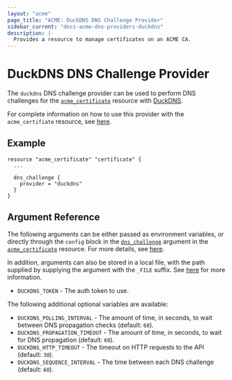 ```yaml
---
layout: "acme"
page_title: "ACME: DuckDNS DNS Challenge Provider"
sidebar_current: "docs-acme-dns-providers-duckdns"
description: |-
  Provides a resource to manage certificates on an ACME CA.
---
```


# DuckDNS DNS Challenge Provider

The `duckdns` DNS challenge provider can be used to perform DNS challenges for
the [`acme_certificate`][resource-acme-certificate] resource with
[DuckDNS][provider-service-page].

[resource-acme-certificate]: /docs/providers/acme/r/certificate.html
[provider-service-page]: http://www.duckdns.org/

For complete information on how to use this provider with the `acme_certifiate`
resource, see [here][resource-acme-certificate-dns-challenges].

[resource-acme-certificate-dns-challenges]: /docs/providers/acme/r/certificate.html#using-dns-challenges

## Example

```hcl
resource "acme_certificate" "certificate" {
  ...

  dns_challenge {
    provider = "duckdns"
  }
}
```

## Argument Reference

The following arguments can be either passed as environment variables, or
directly through the `config` block in the
[`dns_challenge`][resource-acme-certificate-dns-challenge-arg] argument in the
[`acme_certificate`][resource-acme-certificate] resource. For more details, see
[here][resource-acme-certificate-dns-challenges].

[resource-acme-certificate-dns-challenge-arg]: /docs/providers/acme/r/certificate.html#dns_challenge

In addition, arguments can also be stored in a local file, with the path
supplied by supplying the argument with the `_FILE` suffix. See
[here][acme-certificate-file-arg-example] for more information.

[acme-certificate-file-arg-example]: /docs/providers/acme/r/certificate.html#using-variable-files-for-provider-arguments

* `DUCKDNS_TOKEN` - The auth token to use.

The following additional optional variables are available:

* `DUCKDNS_POLLING_INTERVAL` - The amount of time, in seconds, to wait between
  DNS propagation checks (default: `60`).
* `DUCKDNS_PROPAGATION_TIMEOUT` - The amount of time, in seconds, to wait for DNS
  propagation (default: `60`).
* `DUCKDNS_HTTP_TIMEOUT` - The timeout on HTTP requests to the API (default:
  `30`).
* `DUCKDNS_SEQUENCE_INTERVAL` - The time between each DNS challenge (default:
  `60`).

